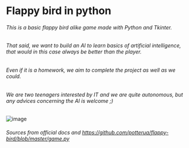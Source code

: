 # **Flappy bird in python**

###### This is a basic flappy bird alike game made with Python and Tkinter.
###### That said, we want to build an AI to learn basics of artificial intelligence, that would in this case always be better than the player.

###### Even if it is a homework, we aim to complete the project as well as we could.
###### We are two teenagers interested by IT and we are quite autonomous, but any advices concerning the AI is welcome ;)

![image](https://gitlab.com/Napolitain/genetic-flappy-bird/raw/master/ingame.png)

###### Sources from official docs and https://github.com/potterua/flappy-bird/blob/master/game.py
